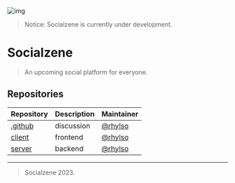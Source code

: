 ![img](https://avatars.githubusercontent.com/u/142655061?s=200&v=4)

> Notice: Socialzene is currently under development.

# Socialzene
> An upcoming social platform for everyone.

## Repositories

| Repository         | Description     | Maintainer |
|--------------|-----------|------------|
| [.github](https://github.com/socialzene/.github) | discussion | [@rhylso](https://github.com/rhylso)   |
| [client](https://github.com/socialzene/client) | frontend | [@rhylso](https://github.com/rhylso)       |
| [server](https://github.com/socialzene/server) | backend | [@rhylso](https://github.com/rhylso)        |

---
> Socialzene 2023.
